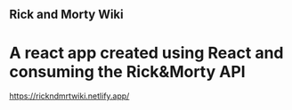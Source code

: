 ## Rick and Morty Wiki

# A react app created using React and consuming the Rick&Morty API

https://rickndmrtwiki.netlify.app/
